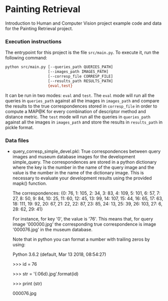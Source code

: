 # Painting Retrieval
Introduction to Human and Computer Vision project example code and data for the Painting Retrieval project.

### Execution instructions
The entrypoint for this project is the file `src/main.py`. To execute it, run the following command:

```bash
python src/main.py [--queries_path QUERIES_PATH]
                   [--images_path IMAGES_PATH]
                   [--corresp_file CORRESP_FILE]
                   [--results_path RESULTS_PATH]
                   {eval,test}
```

It can be run in two modes: `eval` and `test`. The `eval` mode will run all the queries in `queries_path` against all the images in `images_path` and compare the results to the true correspondences stored in `corresp_file` in order to compute a MAP@K for every combination of descriptor method and distance metric. The `test` mode will run all the queries in `queries_path` against all the images in `images_path` and store the results in `results_path` in pickle format.

### Data files
- query_corresp_simple_devel.pkl: True correspondences between query images and museum database images for the development simple_query. The correspondences are stored in a python dictionary where the key is the number in the name of the query image and the value is the number in the name of the dictionary image. This is necessary to evaluate your development results using the provided mapk() function.

  The correspondences:
  {0: 76, 1: 105, 2: 34, 3: 83, 4: 109, 5: 101, 6: 57, 7: 27, 8: 50, 9: 84, 10: 25, 11: 60, 12: 45, 13: 99, 14: 107, 15: 44, 16: 65, 17: 63, 18: 111, 19: 92, 20: 67, 21: 22, 22: 87, 23: 85, 24: 13, 25: 39, 26: 103, 27: 6, 28: 62, 29: 41}

  For instance, for key '0', the value is '76'. This means that, for query image '000000.jpg' the corresponding true correspondence is image '000076.jpg' in the museum database.

  Note that in python you can format a number with trailing zeros by using:

  Python 3.6.2 (default, Mar 13 2018, 08:54:27)

  &gt;&gt;&gt; id = 76

  &gt;&gt;&gt; str = '{:06d}.jpg'.format(id)

  &gt;&gt;&gt; print (str)

  000076.jpg
